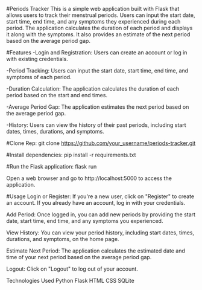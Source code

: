 #Periods Tracker
This is a simple web application built with Flask that allows users to track their menstrual periods. Users can input the start date, start time, end time, and any symptoms they experienced during each period. The application calculates the duration of each period and displays it along with the symptoms. It also provides an estimate of the next period based on the average period gap.

#Features
-Login and Registration: Users can create an account or log in with existing credentials.

-Period Tracking: Users can input the start date, start time, end time, and symptoms of each period.

-Duration Calculation: The application calculates the duration of each period based on the start and end times.

-Average Period Gap: The application estimates the next period based on the average period gap.

-History: Users can view the history of their past periods, including start dates, times, durations, and symptoms.

#Clone Rep:
git clone https://github.com/your_username/periods-tracker.git

#Install dependencies:
pip install -r requirements.txt

#Run the Flask application:
flask run

Open a web browser and go to http://localhost:5000 to access the application.

#Usage
Login or Register: If you're a new user, click on "Register" to create an account. If you already have an account, log in with your credentials.

Add Period: Once logged in, you can add new periods by providing the start date, start time, end time, and any symptoms you experienced.

View History: You can view your period history, including start dates, times, durations, and symptoms, on the home page.

Estimate Next Period: The application calculates the estimated date and time of your next period based on the average period gap.

Logout: Click on "Logout" to log out of your account.

Technologies Used
Python
Flask
HTML
CSS
SQLite
